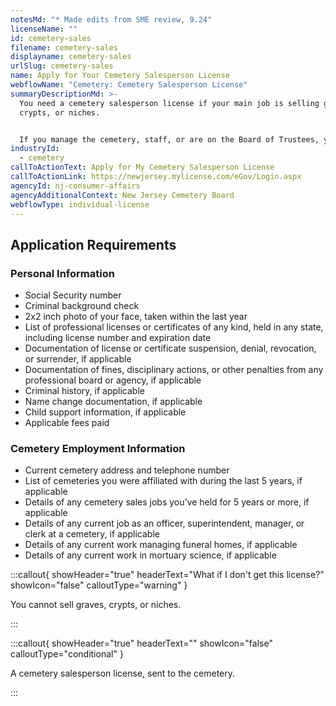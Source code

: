 ```yaml
---
notesMd: "* Made edits from SME review, 9.24"
licenseName: ""
id: cemetery-sales
filename: cemetery-sales
displayname: cemetery-sales
urlSlug: cemetery-sales
name: Apply for Your Cemetery Salesperson License
webflowName: "Cemetery: Cemetery Salesperson License"
summaryDescriptionMd: >-
  You need a cemetery salesperson license if your main job is selling graves,
  crypts, or niches.


  If you manage the cemetery, staff, or are on the Board of Trustees, you don't need this license. You can sell graves, crypts, or niches without it.
industryId:
  - cemetery
callToActionText: Apply for My Cemetery Salesperson License
callToActionLink: https://newjersey.mylicense.com/eGov/Login.aspx
agencyId: nj-consumer-affairs
agencyAdditionalContext: New Jersey Cemetery Board
webflowType: individual-license
---
```

## Application Requirements

### Personal Information

* Social Security number
* Criminal background check
* 2x2 inch photo of your face, taken within the last year
* List of professional licenses or certificates of any kind, held in any state, including license number and expiration date
* Documentation of license or certificate suspension, denial, revocation, or surrender, if applicable
* Documentation of fines, disciplinary actions, or other penalties from any professional board or agency, if applicable
* Criminal history, if applicable
* Name change documentation, if applicable
* Child support information, if applicable
* Applicable fees paid

### Cemetery Employment Information

* Current cemetery address and telephone number
* List of cemeteries you were affiliated with during the last 5 years, if applicable
* Details of any cemetery sales jobs you’ve held for 5 years or more, if applicable
* Details of any current job as an officer, superintendent, manager, or clerk at a cemetery, if applicable
* Details of any current work managing funeral homes, if applicable
* Details of any current work in mortuary science, if applicable

:::callout{ showHeader="true" headerText="What if I don't get this license?" showIcon="false" calloutType="warning" }

You cannot sell graves, crypts, or niches.

:::

:::callout{ showHeader="true" headerText="" showIcon="false" calloutType="conditional" }

A cemetery salesperson license, sent to the cemetery.

:::